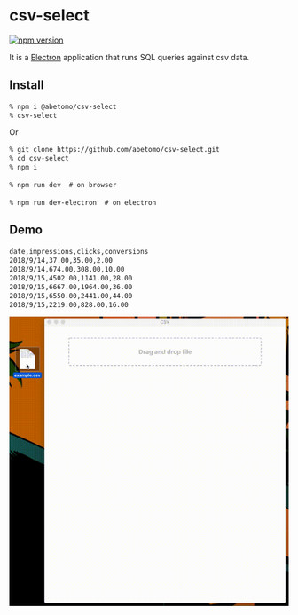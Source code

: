 # csv-select

[![npm version](https://badge.fury.io/js/%40abetomo%2Fcsv-select.svg)](https://badge.fury.io/js/%40abetomo%2Fcsv-select)

It is a [Electron](https://www.electronjs.org/) application that runs SQL queries against csv data.

## Install

```
% npm i @abetomo/csv-select
% csv-select
```

Or

```
% git clone https://github.com/abetomo/csv-select.git
% cd csv-select
% npm i

% npm run dev  # on browser

% npm run dev-electron  # on electron
```

## Demo

```csv:sample.csv
date,impressions,clicks,conversions
2018/9/14,37.00,35.00,2.00
2018/9/14,674.00,308.00,10.00
2018/9/15,4502.00,1141.00,28.00
2018/9/15,6667.00,1964.00,36.00
2018/9/15,6550.00,2441.00,44.00
2018/9/15,2219.00,828.00,16.00
```

![Demo](https://github.com/abetomo/csv-select/raw/master/docs/demo.gif)
